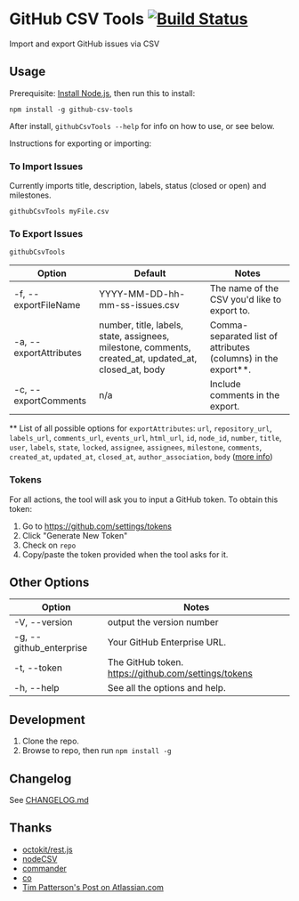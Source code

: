 # GitHub CSV Tools [![Build Status](https://travis-ci.org/gavinr/github-csv-tools.svg?branch=master)](https://travis-ci.org/gavinr/github-csv-tools)
Import and export GitHub issues via CSV

## Usage


Prerequisite: [Install Node.js](https://nodejs.org/en/), then run this to install:

```
npm install -g github-csv-tools
```

After install, `githubCsvTools --help` for info on how to use, or see below.

Instructions for exporting or importing:

### To Import Issues

Currently imports title, description, labels, status (closed or open) and milestones.

```
githubCsvTools myFile.csv
```

### To Export Issues

```
githubCsvTools
```

| Option                 | Default                                                                                               | Notes                                                         |
| ---------------------- | ----------------------------------------------------------------------------------------------------- | ------------------------------------------------------------- |
| -f, --exportFileName   | YYYY-MM-DD-hh-mm-ss-issues.csv                                                                        | The name of the CSV you'd like to export to.                  |
| -a, --exportAttributes | number, title, labels, state, assignees, milestone, comments, created_at, updated_at, closed_at, body | Comma-separated list of attributes (columns) in the export**. |
| -c, --exportComments   | n/a                                                                                                   | Include comments in the export.                               |

** List of all possible options for `exportAttributes`: `url`, `repository_url`, `labels_url`, `comments_url`, `events_url`, `html_url`, `id`, `node_id`, `number`, `title`, `user`, `labels`, `state`, `locked`, `assignee`, `assignees`, `milestone`, `comments`, `created_at`, `updated_at`, `closed_at`, `author_association`, `body` ([more info](https://developer.github.com/v3/issues/#get-an-issue))

### Tokens

For all actions, the tool will ask you to input a GitHub token. To obtain this token:

1. Go to https://github.com/settings/tokens
2. Click "Generate New Token"
3. Check on `repo`
4. Copy/paste the token provided when the tool asks for it.

## Other Options

| Option                  | Notes                                                |
| ----------------------- | ---------------------------------------------------- |
| -V, --version           | output the version number                            |
| -g, --github_enterprise | Your GitHub Enterprise URL.                          |
| -t, --token             | The GitHub token. https://github.com/settings/tokens |
| -h, --help              | See all the options and help.                        |

## Development

1. Clone the repo.
2. Browse to repo, then run `npm install -g`

## Changelog

See [CHANGELOG.md](https://github.com/gavinr/github-csv-tools/blob/master/CHANGELOG.md)

## Thanks

- [octokit/rest.js](https://octokit.github.io/rest.js/)
- [nodeCSV](https://www.npmjs.com/package/csv)
- [commander](https://www.npmjs.com/package/commander)
- [co](https://www.npmjs.com/package/co)
- [Tim Patterson's Post on Atlassian.com](https://developer.atlassian.com/blog/2015/11/scripting-with-node/)
